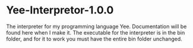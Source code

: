 # Yee-Interpretor-1.0.0
The interpreter for my programming language Yee. Documentation will be found here when I make it. The executable for the interpreter is in the bin folder, and for it to work you must have the entire bin folder unchanged.
